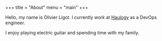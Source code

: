 +++
title = "About"
menu = "main"
+++

Hello, my name is Olivier Ligot.
I currently work at [Haulogy](https://www.haulogy.net/) as a DevOps engineer.

I enjoy playing electric guitar and spending time with my family.
